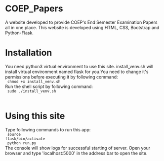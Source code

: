# COEP_Papers
A website developed to provide COEP's End Semester Examination Papers all in one place. This website is developed using HTML, CSS, Bootstrap and Python-Flask.

# Installation
You need python3 virtual environment to use this site. install_venv.sh will install virtual environment named flask for you.You need to change it's permissions before executing it by following command: <br />
  <code>  chmod +x install_venv.sh </code><br />
Run the shell script by following command: <br />
  <code>  sudo ./install_venv.sh  </code><br />

# Using this site
Type following commands to run this app: <br />
  <code>  source flask/bin/activate  </code><br />
  <code>  python run.py </code><br />
The console will show logs for successful starting of server. Open your browser and type 'localhost:5000' in the address bar to open the site.
